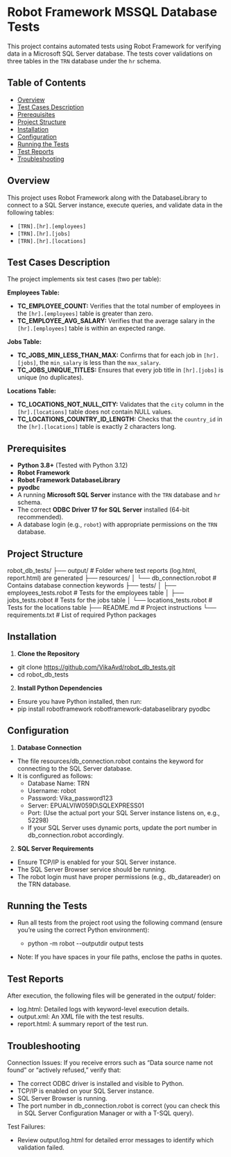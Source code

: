 # Robot Framework MSSQL Database Tests

This project contains automated tests using Robot Framework for verifying data in a Microsoft SQL Server database. The tests cover validations on three tables in the `TRN` database under the `hr` schema.

## Table of Contents
- [Overview](#overview)
- [Test Cases Description](#test-cases-description)
- [Prerequisites](#prerequisites)
- [Project Structure](#project-structure)
- [Installation](#installation)
- [Configuration](#configuration)
- [Running the Tests](#running-the-tests)
- [Test Reports](#test-reports)
- [Troubleshooting](#troubleshooting)

## Overview
This project uses Robot Framework along with the DatabaseLibrary to connect to a SQL Server instance, execute queries, and validate data in the following tables:
- `[TRN].[hr].[employees]`
- `[TRN].[hr].[jobs]`
- `[TRN].[hr].[locations]`

## Test Cases Description
The project implements six test cases (two per table):

**Employees Table:**
- **TC_EMPLOYEE_COUNT:** Verifies that the total number of employees in the `[hr].[employees]` table is greater than zero.
- **TC_EMPLOYEE_AVG_SALARY:** Verifies that the average salary in the `[hr].[employees]` table is within an expected range.

**Jobs Table:**
- **TC_JOBS_MIN_LESS_THAN_MAX:** Confirms that for each job in `[hr].[jobs]`, the `min_salary` is less than the `max_salary`.
- **TC_JOBS_UNIQUE_TITLES:** Ensures that every job title in `[hr].[jobs]` is unique (no duplicates).

**Locations Table:**
- **TC_LOCATIONS_NOT_NULL_CITY:** Validates that the `city` column in the `[hr].[locations]` table does not contain NULL values.
- **TC_LOCATIONS_COUNTRY_ID_LENGTH:** Checks that the `country_id` in the `[hr].[locations]` table is exactly 2 characters long.


## Prerequisites
- **Python 3.8+** (Tested with Python 3.12)
- **Robot Framework**
- **Robot Framework DatabaseLibrary**
- **pyodbc**
- A running **Microsoft SQL Server** instance with the `TRN` database and `hr` schema.
- The correct **ODBC Driver 17 for SQL Server** installed (64-bit recommended).
- A database login (e.g., `robot`) with appropriate permissions on the `TRN` database.

## Project Structure
robot_db_tests/
├── output/                       # Folder where test reports (log.html, report.html) are generated
├── resources/
│   └── db_connection.robot       # Contains database connection keywords
├── tests/
│   ├── employees_tests.robot     # Tests for the employees table
│   ├── jobs_tests.robot          # Tests for the jobs table
│   └── locations_tests.robot     # Tests for the locations table
├── README.md                     # Project instructions
└── requirements.txt              # List of required Python packages


## Installation
1. **Clone the Repository**  
- git clone https://github.com/VikaAvd/robot_db_tests.git
- cd robot_db_tests

2. **Install Python Dependencies**
- Ensure you have Python installed, then run:
- pip install robotframework robotframework-databaselibrary pyodbc

## Configuration
1. **Database Connection**
- The file resources/db_connection.robot contains the keyword for connecting to the SQL Server database. 
- It is configured as follows:
   - Database Name: TRN
   - Username: robot
   - Password: Vika_password123
   - Server: EPUALVIW059D\SQLEXPRESS01
   - Port: (Use the actual port your SQL Server instance listens on, e.g., 52298)
   - If your SQL Server uses dynamic ports, update the port number in db_connection.robot accordingly.

2. **SQL Server Requirements**
- Ensure TCP/IP is enabled for your SQL Server instance.
- The SQL Server Browser service should be running.
- The robot login must have proper permissions (e.g., db_datareader) on the TRN database.

## Running the Tests
- Run all tests from the project root using the following command (ensure you’re using the correct Python environment):
   - python -m robot --outputdir output tests

- Note: If you have spaces in your file paths, enclose the paths in quotes.

## Test Reports
After execution, the following files will be generated in the output/ folder:
- log.html: Detailed logs with keyword-level execution details.
- output.xml: An XML file with the test results.
- report.html: A summary report of the test run.

## Troubleshooting
Connection Issues:
If you receive errors such as “Data source name not found” or “actively refused,” verify that:
- The correct ODBC driver is installed and visible to Python.
- TCP/IP is enabled on your SQL Server instance.
- SQL Server Browser is running.
- The port number in db_connection.robot is correct 
      (you can check this in SQL Server Configuration Manager or with a T-SQL query).

Test Failures:
- Review output/log.html for detailed error messages to identify which validation failed.